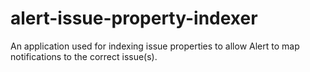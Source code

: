 # alert-issue-property-indexer
An application used for indexing issue properties to allow Alert to map notifications to the correct issue(s).
